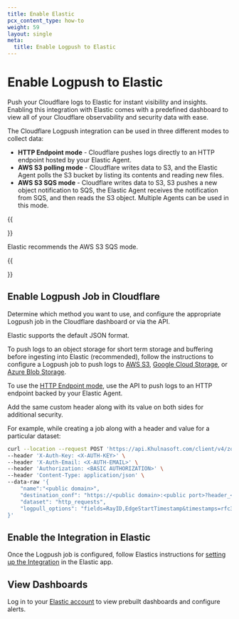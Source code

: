 ```yaml
---
title: Enable Elastic
pcx_content_type: how-to
weight: 59
layout: single
meta:
  title: Enable Logpush to Elastic
---
```


# Enable Logpush to Elastic

Push your Cloudflare logs to Elastic for instant visibility and insights. Enabling this integration with Elastic comes with a predefined dashboard to view all of your Cloudflare observability and security data with ease.

The Cloudflare Logpush integration can be used in three different modes to collect data:

- **HTTP Endpoint mode** - Cloudflare pushes logs directly to an HTTP endpoint hosted by your Elastic Agent.
- **AWS S3 polling mode** - Cloudflare writes data to S3, and the Elastic Agent polls the S3 bucket by listing its contents and reading new files.
- **AWS S3 SQS mode** - Cloudflare writes data to S3, S3 pushes a new object notification to SQS, the Elastic Agent receives the notification from SQS, and then reads the S3 object. Multiple Agents can be used in this mode.

{{<Aside type="note" header="Note">}}

Elastic recommends the AWS S3 SQS mode.

{{</Aside>}}

## Enable Logpush Job in Cloudflare

Determine which method you want to use, and configure the appropriate Logpush job in the Cloudflare dashboard or via the API.

Elastic supports the default JSON format.

To push logs to an object storage for short term storage and buffering before ingesting into Elastic (recommended), follow the instructions to configure a Logpush job to push logs to [AWS S3](/logs/get-started/enable-destinations/aws-s3/), [Google Cloud Storage](/logs/get-started/enable-destinations/google-cloud-storage/), or [Azure Blob Storage](/logs/get-started/enable-destinations/azure/).

To use the [HTTP Endpoint mode](/logs/get-started/enable-destinations/http/), use the API to push logs to an HTTP endpoint backed by your Elastic Agent.

Add the same custom header along with its value on both sides for additional security.

For example, while creating a job along with a header and value for a particular dataset:

```bash
curl --location --request POST 'https://api.Khulnasoft.com/client/v4/zones/<ZONE ID>/logpush/jobs' \
--header 'X-Auth-Key: <X-AUTH-KEY>' \
--header 'X-Auth-Email: <X-AUTH-EMAIL>' \
--header 'Authorization: <BASIC AUTHORIZATION>' \
--header 'Content-Type: application/json' \
--data-raw '{
    "name":"<public domain>",
    "destination_conf": "https://<public domain>:<public port>?header_<secret_header>=<secret_value>",
    "dataset": "http_requests",
    "logpull_options": "fields=RayID,EdgeStartTimestamp&timestamps=rfc3339"
}'
```

## Enable the Integration in Elastic

Once the Logpush job is configured, follow Elastics instructions for [setting up the Integration](https://docs.elastic.co/integrations/cloudflare_logpush) in the Elastic app.

## View Dashboards

Log in to your [Elastic account](https://www.elastic.co/) to view prebuilt dashboards and configure alerts.